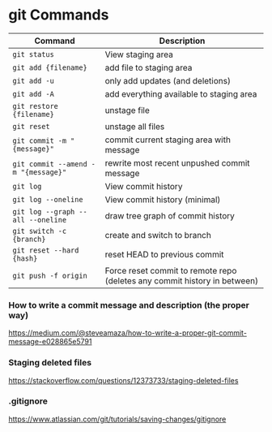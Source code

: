 # git Commands

<table>
    <thead>
        <tr>
            <th>Command</th>
            <th>Description</th>
        </tr>
    </thead>
    <tbody>
        <tr>
            <td><code>git status</code></td>
            <td>View staging area</td>
        </tr>
        <tr>
            <td><code>git add {filename}</code></td>
            <td>add file to staging area</td>
        </tr>
        <tr>
            <td><code>git add -u</code></td>
            <td>only add updates (and deletions)</td>
        </tr>
        <tr>
            <td><code>git add -A</code></td>
            <td>add everything available to staging area</td>
        </tr>
        <tr>
            <td><code>git restore {filename}</code></td>
            <td>unstage file</td>
        </tr>
        <tr>
            <td><code>git reset</code></td>
            <td>unstage all files</td>
        </tr>
        <tr>
            <td><code>git commit -m "{message}"</code></td>
            <td>commit current staging area with message</td>
        </tr>
        <tr>
            <td><code>git commit --amend -m "{message}"</code></td>
            <td>rewrite most recent unpushed commit message</td>
        </tr>
        <tr>
            <td><code>git log</code></td>
            <td>View commit history</td>
        </tr>
        <tr>
            <td><code>git log --oneline</code></td>
            <td>View commit history (minimal)</td>
        </tr>
        <tr>
            <td><code>git log --graph --all --oneline</code></td>
            <td>draw tree graph of commit history</td>
        </tr>
        <tr>
            <td><code>git switch -c {branch}</code></td>
            <td>create and switch to branch</td>
        </tr>
        <tr>
            <td><code>git reset --hard {hash}</code></td>
            <td>reset HEAD to previous commit</td>
        </tr>
        <tr>
            <td><code>git push -f origin</code></td>
            <td>Force reset commit to remote repo (deletes any commit history in between)</td>
        </tr>
    </tbody>
</table>



### How to write a commit message and description (the proper way)
https://medium.com/@steveamaza/how-to-write-a-proper-git-commit-message-e028865e5791


### Staging deleted files
https://stackoverflow.com/questions/12373733/staging-deleted-files


### .gitignore
https://www.atlassian.com/git/tutorials/saving-changes/gitignore    